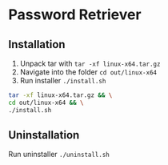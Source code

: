 # Password Retriever

## Installation
1. Unpack tar with `tar -xf linux-x64.tar.gz`
2. Navigate into the folder `cd out/linux-x64`
3. Run installer `./install.sh`

```bash
tar -xf linux-x64.tar.gz && \
cd out/linux-x64 && \
./install.sh
```

## Uninstallation
Run uninstaller `./uninstall.sh`